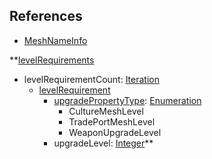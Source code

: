 ## References
  * [MeshNameInfo](MeshNameInfo.md)

**[levelRequirements](levelRequirements.md)
  * levelRequirementCount: [Iteration](Iteration.md)
    * [levelRequirement](levelRequirement.md)
      * [upgradePropertyType](upgradePropertyType.md): [Enumeration](Enumeration.md)
        * CultureMeshLevel
        * TradePortMeshLevel
        * WeaponUpgradeLevel
      * upgradeLevel: [Integer](Integer.md)**
